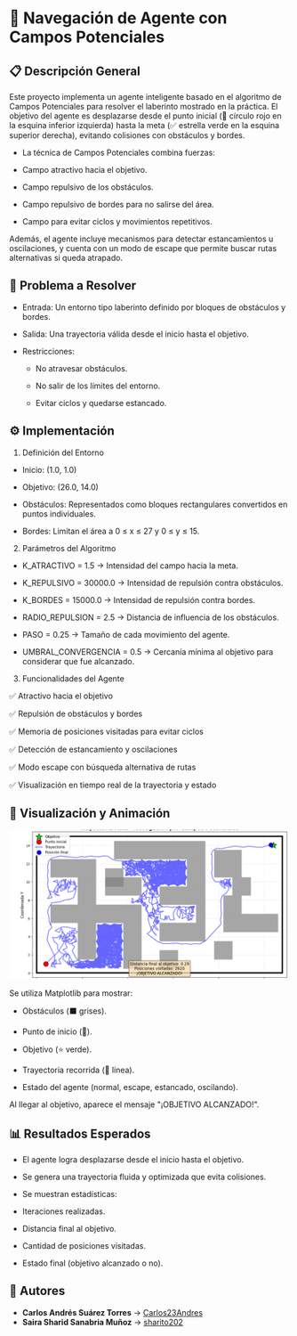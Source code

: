 # 🤖 Navegación de Agente con Campos Potenciales

## 📋 Descripción General

Este proyecto implementa un agente inteligente basado en el algoritmo de Campos Potenciales para resolver el laberinto mostrado en la práctica.
El objetivo del agente es desplazarse desde el punto inicial (🔴 círculo rojo en la esquina inferior izquierda) hasta la meta (✅ estrella verde en la esquina superior derecha), evitando colisiones con obstáculos y bordes.

- La técnica de Campos Potenciales combina fuerzas:

- Campo atractivo hacia el objetivo.

- Campo repulsivo de los obstáculos.

- Campo repulsivo de bordes para no salirse del área.

- Campo para evitar ciclos y movimientos repetitivos.

Además, el agente incluye mecanismos para detectar estancamientos u oscilaciones, y cuenta con un modo de escape que permite buscar rutas alternativas si queda atrapado.

## 🧩 Problema a Resolver

- Entrada: Un entorno tipo laberinto definido por bloques de obstáculos y bordes.

- Salida: Una trayectoria válida desde el inicio hasta el objetivo.

- Restricciones:

    - No atravesar obstáculos.

    - No salir de los límites del entorno.

    - Evitar ciclos y quedarse estancado.


## ⚙️ Implementación

1. Definición del Entorno

- Inicio: (1.0, 1.0)

- Objetivo: (26.0, 14.0)

- Obstáculos: Representados como bloques rectangulares convertidos en puntos individuales.

- Bordes: Limitan el área a 0 ≤ x ≤ 27 y 0 ≤ y ≤ 15.

2. Parámetros del Algoritmo

- K_ATRACTIVO = 1.5 → Intensidad del campo hacia la meta.

- K_REPULSIVO = 30000.0 → Intensidad de repulsión contra obstáculos.

- K_BORDES = 15000.0 → Intensidad de repulsión contra bordes.

- RADIO_REPULSION = 2.5 → Distancia de influencia de los obstáculos.

- PASO = 0.25 → Tamaño de cada movimiento del agente.

- UMBRAL_CONVERGENCIA = 0.5 → Cercanía mínima al objetivo para considerar que fue alcanzado.

3. Funcionalidades del Agente

✅ Atractivo hacia el objetivo

✅ Repulsión de obstáculos y bordes

✅ Memoria de posiciones visitadas para evitar ciclos

✅ Detección de estancamiento y oscilaciones

✅ Modo escape con búsqueda alternativa de rutas

✅ Visualización en tiempo real de la trayectoria y estado

## 🎥 Visualización y Animación

![Captura desde 2025-09-09 22-54-27](https://github.com/Sharito2023s-oss/Taller/blob/main/Punto%203/Captura%20desde%202025-09-09%2022-54-27.png?raw=true)

Se utiliza Matplotlib para mostrar:

- Obstáculos (⬛ grises).

- Punto de inicio (🔴).

- Objetivo (⭐ verde).

- Trayectoria recorrida (🔵 línea).

- Estado del agente (normal, escape, estancado, oscilando).

Al llegar al objetivo, aparece el mensaje "¡OBJETIVO ALCANZADO!".

## 📊 Resultados Esperados

- El agente logra desplazarse desde el inicio hasta el objetivo.

- Se genera una trayectoria fluida y optimizada que evita colisiones.

- Se muestran estadísticas:

- Iteraciones realizadas.

- Distancia final al objetivo.

- Cantidad de posiciones visitadas.

- Estado final (objetivo alcanzado o no).

## 👥 Autores
- **Carlos Andrés Suárez Torres** → [Carlos23Andres](https://github.com/Carlos23Andres)  
- **Saira Sharid Sanabria Muñoz** → [sharito202](https://github.com/sharito202)


